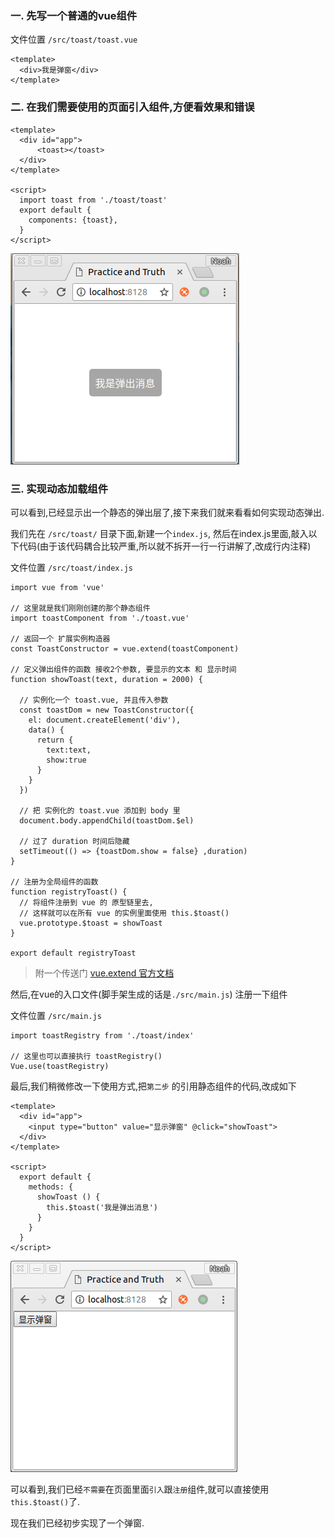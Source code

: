 ### 一. 先写一个普通的vue组件

文件位置 `/src/toast/toast.vue`

    <template>
      <div>我是弹窗</div>
    </template>
    
### 二. 在我们需要使用的页面引入组件,方便看效果和错误

    <template>
      <div id="app">
          <toast></toast>
      </div>
    </template>
    
    <script>
      import toast from './toast/toast'
      export default {
        components: {toast},
      }
    </script>

![step_1](./img/step_1.png)

### 三. 实现动态加载组件

可以看到,已经显示出一个静态的弹出层了,接下来我们就来看看如何实现动态弹出.  

我们先在 `/src/toast/` 目录下面,新建一个`index.js`, 然后在index.js里面,敲入以下代码(由于该代码耦合比较严重,所以就不拆开一行一行讲解了,改成行内注释)

文件位置 `/src/toast/index.js`

    import vue from 'vue'

    // 这里就是我们刚刚创建的那个静态组件
    import toastComponent from './toast.vue'

    // 返回一个 扩展实例构造器
    const ToastConstructor = vue.extend(toastComponent)

    // 定义弹出组件的函数 接收2个参数, 要显示的文本 和 显示时间
    function showToast(text, duration = 2000) {

      // 实例化一个 toast.vue, 并且传入参数
      const toastDom = new ToastConstructor({
        el: document.createElement('div'),
        data() {
          return {
            text:text,
            show:true
          }
        }
      })

      // 把 实例化的 toast.vue 添加到 body 里
      document.body.appendChild(toastDom.$el)

      // 过了 duration 时间后隐藏
      setTimeout(() => {toastDom.show = false} ,duration)
    }

    // 注册为全局组件的函数
    function registryToast() {
      // 将组件注册到 vue 的 原型链里去,
      // 这样就可以在所有 vue 的实例里面使用 this.$toast()
      vue.prototype.$toast = showToast
    }

    export default registryToast

> 附一个传送门 [vue.extend 官方文档](https://cn.vuejs.org/v2/api/#Vue-extend)

然后,在vue的入口文件(脚手架生成的话是`./src/main.js`) 注册一下组件

文件位置 `/src/main.js`

    import toastRegistry from './toast/index'

    // 这里也可以直接执行 toastRegistry()
    Vue.use(toastRegistry)

最后,我们稍微修改一下使用方式,把`第二步` 的引用静态组件的代码,改成如下

    <template>
      <div id="app">
        <input type="button" value="显示弹窗" @click="showToast">
      </div>
    </template>

    <script>
      export default {
        methods: {
          showToast () {
            this.$toast('我是弹出消息')
          }
        }
      }
    </script>

<!-- ![step_1](./img/step_1.png) -->
 ![step_2](./img/step_2.gif)
<!-- <img src="./img/step_2.gif" /> -->
<!-- <img src="./img/step_2.gif" /> -->

可以看到,我们已经`不需要`在页面里面`引入`跟`注册`组件,就可以直接使用`this.$toast()`了.

现在我们已经初步实现了一个弹窗.